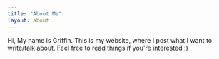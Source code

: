 ```yaml
---
title: "About Me"
layout: about
---
```


Hi, My name is Griffin. This is my website, where I post what I want to write/talk about. Feel free to read things if you're interested :)


